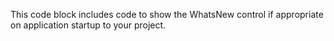 This code block includes code to show the WhatsNew control if appropriate on application startup to your project.